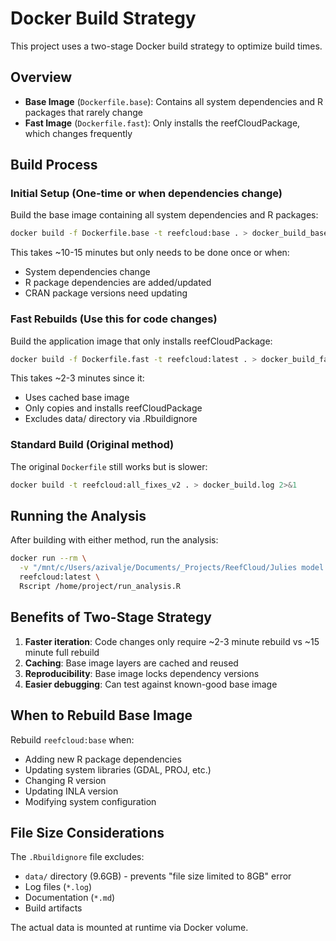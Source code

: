 # Docker Build Strategy

This project uses a two-stage Docker build strategy to optimize build times.

## Overview

- **Base Image** (`Dockerfile.base`): Contains all system dependencies and R packages that rarely change
- **Fast Image** (`Dockerfile.fast`): Only installs the reefCloudPackage, which changes frequently

## Build Process

### Initial Setup (One-time or when dependencies change)

Build the base image containing all system dependencies and R packages:

```bash
docker build -f Dockerfile.base -t reefcloud:base . > docker_build_base.log 2>&1
```

This takes ~10-15 minutes but only needs to be done once or when:
- System dependencies change
- R package dependencies are added/updated
- CRAN package versions need updating

### Fast Rebuilds (Use this for code changes)

Build the application image that only installs reefCloudPackage:

```bash
docker build -f Dockerfile.fast -t reefcloud:latest . > docker_build_fast.log 2>&1
```

This takes ~2-3 minutes since it:
- Uses cached base image
- Only copies and installs reefCloudPackage
- Excludes data/ directory via .Rbuildignore

### Standard Build (Original method)

The original `Dockerfile` still works but is slower:

```bash
docker build -t reefcloud:all_fixes_v2 . > docker_build.log 2>&1
```

## Running the Analysis

After building with either method, run the analysis:

```bash
docker run --rm \
  -v "/mnt/c/Users/azivalje/Documents/_Projects/ReefCloud/Julies model:/data4" \
  reefcloud:latest \
  Rscript /home/project/run_analysis.R
```

## Benefits of Two-Stage Strategy

1. **Faster iteration**: Code changes only require ~2-3 minute rebuild vs ~15 minute full rebuild
2. **Caching**: Base image layers are cached and reused
3. **Reproducibility**: Base image locks dependency versions
4. **Easier debugging**: Can test against known-good base image

## When to Rebuild Base Image

Rebuild `reefcloud:base` when:
- Adding new R package dependencies
- Updating system libraries (GDAL, PROJ, etc.)
- Changing R version
- Updating INLA version
- Modifying system configuration

## File Size Considerations

The `.Rbuildignore` file excludes:
- `data/` directory (9.6GB) - prevents "file size limited to 8GB" error
- Log files (`*.log`)
- Documentation (`*.md`)
- Build artifacts

The actual data is mounted at runtime via Docker volume.
